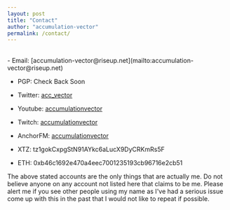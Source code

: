 ```yaml
---
layout: post
title: "Contact"
author: "accumulation-vector"
permalink: /contact/
---
```


<br>
- Email: [accumulation-vector@riseup.net](mailto:accumulation-vector@riseup.net)

- PGP: Check Back Soon

- Twitter: [acc_vector](https://www.twitter.com/acc_vector)

- Youtube: [accumulationvector](https://youtube.com)

- Twitch: [accumulationvector](https://www.twitch.tv/accumulationvector)

- AnchorFM: [accumulationvector](https://anchor.fm/accumulationvector)

- XTZ: tz1gokCxpgStN91AYkc6aLucX9DyCRKmRs5F

- ETH: 0xb46c1692e470a4eec7001235193cb96716e2cb51

The above stated accounts are the only things that are actually me. Do not believe anyone on any account not listed here that claims to be me. Please alert me if you see other people using my name as I've had a serious issue come up with this in the past that I would not like to repeat if possible.
<br>
